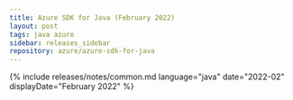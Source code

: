 ```yaml
---
title: Azure SDK for Java (February 2022)
layout: post
tags: java azure
sidebar: releases_sidebar
repository: azure/azure-sdk-for-java
---
```

{% include releases/notes/common.md language="java" date="2022-02" displayDate="February 2022" %}